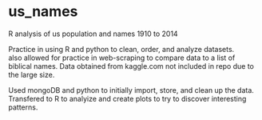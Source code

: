 # us_names
R analysis of us population and names 1910 to 2014

Practice in using R and python to clean, order, and analyze datasets.  
also allowed for practice in web-scraping to compare data to a list of biblical names.
Data obtained from kaggle.com not included in repo due to the large size.  

Used mongoDB and python to initially import, store, and clean up the data.
Transfered to R to analyize and create plots to try to discover interesting patterns.
